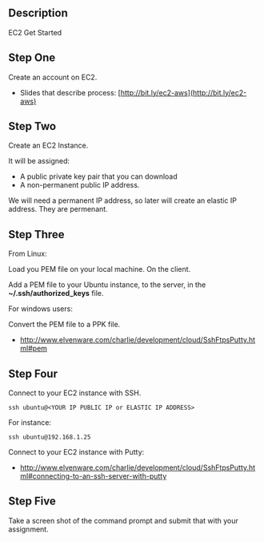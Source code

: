 ## Description

EC2 Get Started

## Step One

Create an account on EC2.

- Slides that describe process: [http://bit.ly/ec2-aws](http://bit.ly/ec2-aws)

## Step Two

Create an EC2 Instance.

It will be assigned:

- A public private key pair that you can download
- A non-permanent public IP address. 

We will need a permanent IP address, so later will create an elastic IP address. They are permenant.


## Step Three

From Linux:

Load you PEM file on your local machine. On the client.

Add a PEM file to your Ubuntu instance, to the server, in the **~/.ssh/authorized_keys** file.

For windows users:

Convert the PEM file to a PPK file.

- <http://www.elvenware.com/charlie/development/cloud/SshFtpsPutty.html#pem>

## Step Four

Connect to your EC2 instance with SSH.

	ssh ubuntu@<YOUR IP PUBLIC IP or ELASTIC IP ADDRESS>

For instance:

	ssh ubuntu@192.168.1.25


Connect to your EC2 instance with Putty:

- <http://www.elvenware.com/charlie/development/cloud/SshFtpsPutty.html#connecting-to-an-ssh-server-with-putty>

## Step Five

Take a screen shot of the command prompt and submit that with your assignment.
